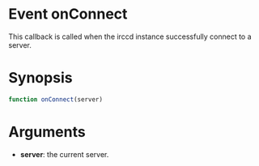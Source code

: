 # Event onConnect

This callback is called when the irccd instance successfully connect to a
server.

# Synopsis

```javascript
function onConnect(server)
```

# Arguments

  - **server**: the current server.
